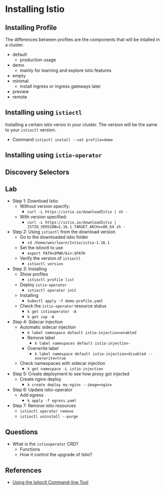 # Installing Istio

## Installing Profile

The differences between profiles are the components that will be intalled in a cluster.
- default
  - production usage
- demo
  - mainly for learning and explore istio features
- empty
- minimal
  - install ingress or ingress gateways later
- preview
- remote

## Installing using `istioctl`
Installing a certain istio versio in your cluster. The version will be the same to your `istioctl` version.

- Command
  `istioctl install --set profile=demo`

## Installing using `istio-operator`

## Discovery Selectors

## Lab
- Step 1: Download Istio
  - Without version specify:
    - `curl -L https://istio.io/downloadIstio | sh -`
  - With version specified:
    - `curl -L https://istio.io/downloadIstio | ISTIO_VERSION=1.16.1 TARGET_ARCH=x86_64 sh -`
- Step 2: Using `istioctl` from the download version
  - Go to the downloaded istio folder
    - `cd /home/wen/learn/Istio/istio-1.16.1`
  - Set the istioctl to use 
    - `export PATH=$PWD/bin:$PATH`
  - Verify the version of `istioctl`
    - `istioctl version`
- Step 3: Installing
  - Show profiles
    - `istioctl profile list`
  - Deploy `istio-operator`
    - `istioctl operator init`
  - Installing
    - `kubectl apply -f demo-profile.yaml`
  - Check the `istio-operator` resource status
    - `k get istiooperator -A`
    - `k get iop -A`
- Step 4: Sidecar injection
  - Automatic sidecar injection
    - `k label namespace default istio-injection=enabled`
    - Remove label
      - `k label namespaces default istio-injection-`
    - Overwrite label
      - `k label namespace default istio-injection=disabled --overwrite=true`
  - Check namespaces with sidecar injection
    - `k get namespace -L istio-injection`
- Step 5: Create deployment to see how proxy got injected
  - Create nginx deploy
    - `k create deploy my-nginx --image=nginx`
- Step 6: Update istio-operator
  - Add egress
    - `k apply -f egress.yaml`
- Step 7: Remove istio resources
  - `istioctl operator remove`
  - `istioctl uninstall --purge`

## Questions
- What is the `istiooperator` CRD? 
  - Functions
  - How it control the upgrade of Istio?

## References
- [Using the Istioctl Command-line Tool](https://istio.io/latest/docs/ops/diagnostic-tools/istioctl/)

